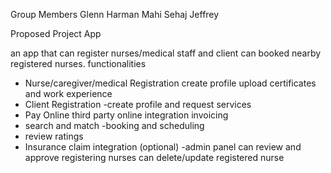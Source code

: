 Group Members 
Glenn 
Harman 
Mahi
Sehaj
Jeffrey 

Proposed Project App


an app that can register nurses/medical staff and client can booked nearby registered nurses.
functionalities
- Nurse/caregiver/medical Registration
create profile
upload certificates and work experience
- Client Registration
-create profile and request services
- Pay Online
third party online integration
invoicing
- search and match
-booking and scheduling
- review ratings
- Insurance claim integration (optional)
-admin panel
can review and approve registering nurses
can delete/update registered nurse



